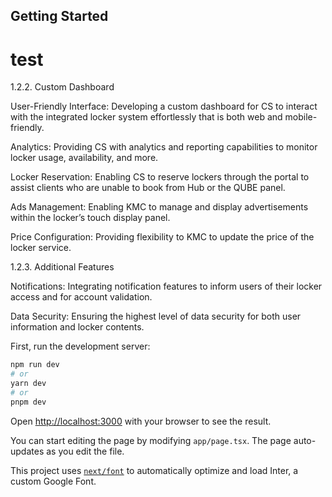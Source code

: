## Getting Started
# test
1.2.2. Custom Dashboard

User-Friendly Interface: Developing a custom dashboard for CS to interact with the integrated locker system effortlessly that is both web and mobile-friendly.

Analytics: Providing CS with analytics and reporting capabilities to monitor locker usage, availability, and more.

Locker Reservation: Enabling CS to reserve lockers through the portal to assist clients who are unable to book from Hub or the QUBE panel.

Ads Management: Enabling KMC to manage and display advertisements within the locker’s touch display panel.

Price Configuration: Providing flexibility to KMC to update the price of the locker service.

1.2.3. Additional Features

Notifications: Integrating notification features to inform users of their locker access and for account validation.

Data Security: Ensuring the highest level of data security for both user information and locker contents.

First, run the development server:

```bash
npm run dev
# or
yarn dev
# or
pnpm dev
```

Open [http://localhost:3000](http://localhost:3000) with your browser to see the result.

You can start editing the page by modifying `app/page.tsx`. The page auto-updates as you edit the file.

This project uses [`next/font`](https://nextjs.org/docs/basic-features/font-optimization) to automatically optimize and load Inter, a custom Google Font.
